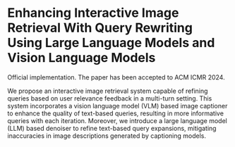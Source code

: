 # Enhancing Interactive Image Retrieval With Query Rewriting Using Large Language Models and Vision Language Models

Official implementation. The paper has been accepted to ACM ICMR 2024.

We propose an interactive image retrieval system capable of  refining queries based on user relevance feedback in a multi-turn setting. This system incorporates a vision language model (VLM) based image captioner to enhance the quality of text-based queries, resulting in more informative queries with each iteration. Moreover, we introduce a large language model (LLM) based denoiser to refine text-based query expansions, mitigating inaccuracies in image descriptions generated by captioning models. 